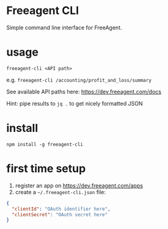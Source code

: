 # Freeagent CLI

Simple command line interface for FreeAgent.

# usage

`freeagent-cli <API path>`

e.g. `freeagent-cli /accounting/profit_and_loss/summary`

See available API paths here: https://dev.freeagent.com/docs

Hint: pipe results to `jq .` to get nicely formatted JSON

# install

`npm install -g freeagent-cli`

# first time setup
1. register an app on https://dev.freeagent.com/apps
1. create a `~/.freeagent-cli.json` file:
```json
{
  "clientId": "OAuth identifier here",
  "clientSecret": "OAuth secret here"
}
```
